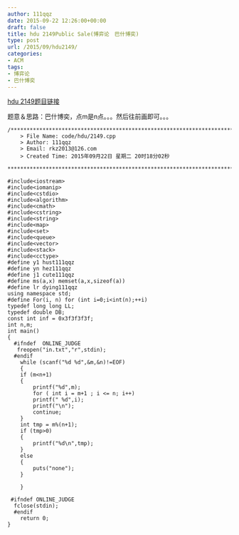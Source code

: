 ```yaml
---
author: 111qqz
date: 2015-09-22 12:26:00+00:00
draft: false
title: hdu 2149Public Sale(博弈论　巴什博奕)
type: post
url: /2015/09/hdu2149/
categories:
- ACM
tags:
- 博弈论
- 巴什博奕
---
```


[hdu 2149题目链接](http://acm.hdu.edu.cn/showproblem.php?pid=2149)

题意＆思路：巴什博奕，点m是n点。。。然后往前画即可。。。

 

    
    /*************************************************************************
    	> File Name: code/hdu/2149.cpp
    	> Author: 111qqz
    	> Email: rkz2013@126.com 
    	> Created Time: 2015年09月22日 星期二 20时18分02秒
     ************************************************************************/
    
    #include<iostream>
    #include<iomanip>
    #include<cstdio>
    #include<algorithm>
    #include<cmath>
    #include<cstring>
    #include<string>
    #include<map>
    #include<set>
    #include<queue>
    #include<vector>
    #include<stack>
    #include<cctype>
    #define y1 hust111qqz
    #define yn hez111qqz
    #define j1 cute111qqz
    #define ms(a,x) memset(a,x,sizeof(a))
    #define lr dying111qqz
    using namespace std;
    #define For(i, n) for (int i=0;i<int(n);++i)  
    typedef long long LL;
    typedef double DB;
    const int inf = 0x3f3f3f3f;
    int n,m;
    int main()
    {
      #ifndef  ONLINE_JUDGE 
       freopen("in.txt","r",stdin);
      #endif
        while (scanf("%d %d",&m,&n)!=EOF) 
        {
    	if (m<n+1)
    	{
    	    printf("%d",m);
    	    for ( int i = m+1 ; i <= n; i++)
    		printf(" %d",i);
    	    printf("\n");
    	    continue;
    	}
    	int tmp = m%(n+1);
    	if (tmp>0)
    	{
    	    printf("%d\n",tmp);
    	}
    	else
    	{
    	    puts("none");
    	}
    
        }
       
     #ifndef ONLINE_JUDGE  
      fclose(stdin);
      #endif
    	return 0;
    }
    



